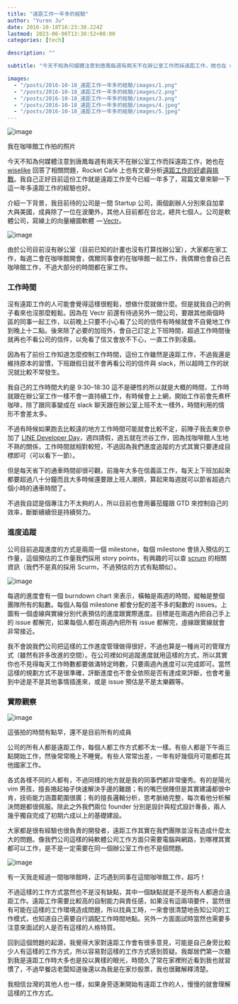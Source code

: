 ```yaml
---
title: "遠距工作一年多的經驗"
author: "Yuren Ju"
date: 2016-10-18T16:23:38.224Z
lastmod: 2023-06-06T13:38:52+08:00
categories: [tech]

description: ""

subtitle: "今天不知為何媒體注意到唐鳳每週有兩天不在辦公室工作而採遠距工作，她也在 wiselike 回答了相關問題，Rocket Café 上也有文章分析遠距工作的好處與挑戰。我自己正好目前這份工作就是遠距工作至今已經一年多了，寫篇文章來聊一下這一年多遠距工作的經驗也好。"

images:
  - "/posts/2016-10-18_遠距工作一年多的經驗/images/1.png"
  - "/posts/2016-10-18_遠距工作一年多的經驗/images/2.png"
  - "/posts/2016-10-18_遠距工作一年多的經驗/images/3.png"
  - "/posts/2016-10-18_遠距工作一年多的經驗/images/4.jpeg"
  - "/posts/2016-10-18_遠距工作一年多的經驗/images/5.jpeg"
---
```


![image](/posts/2016-10-18_遠距工作一年多的經驗/images/1.png#layoutTextWidth)

我在咖啡館工作拍的照片

今天不知為何媒體注意到唐鳳每週有兩天不在辦公室工作而採遠距工作，她也在 [wiselike](https://wiselike.com/audrey-tang) 回答了相關問題，Rocket Café 上也有文章分析[遠距工作的好處與挑戰](https://rocket.cafe/talks/79952)。我自己正好目前這份工作就是遠距工作至今已經一年多了，寫篇文章來聊一下這一年多遠距工作的經驗也好。

介紹一下背景，我目前待的公司是一間 Startup 公司，兩個創辦人分別來自加拿大與美國，成員除了一位在波蘭外，其他人目前都在台北，總共七個人。公司是軟體公司，寫線上的向量繪圖軟體  — [Vectr](http://vectr.com/)。

![image](/posts/2016-10-18_遠距工作一年多的經驗/images/2.png#layoutTextWidth)

由於公司目前沒有辦公室（目前已知的計畫也沒有打算找辦公室），大家都在家工作，每週二會在咖啡館開會，偶爾同事會約在咖啡館一起工作，我偶爾也會自己去咖啡館工作，不過大部分的時間都在家工作。

### 工作時間

沒有遠距工作的人可能會覺得這樣很輕鬆，想做什麼就做什麼。但是就我自己的例子看來也沒那麼輕鬆。因為在 Vectr 前還有待過另外一間公司，要跟其他兩個時區的同事一起工作，以前晚上只要不小心看了公司的信件有時候就會不自覺地工作到晚上十二點。後來除了必要的加班外，會自己訂定上下班時間，超過工作時間後就再也不看公司的信件，以免看了信又會放不下心，一直工作到凌晨。

因為有了前份工作知道怎麼控制工作時間，這份工作雖然是遠距工作，不過我還是維持原本的習慣，下班跟假日就不會再看公司的信件與 slack，所以超時工作的狀況就比較不常發生。

我自己的工作時間大約是 9:30–18:30 這不是硬性的所以就是大概的時間，工作時就跟在辦公室工作一樣不會一直持續工作，有時候會上上網，開始工作前會先煮杯咖啡，除了跟同事變成在 slack 聊天跟在辦公室上班不太一樣外，時間利用的情形不會差太多。

不過有時候如果跑去比較遠的地方工作時間可能就會比較不定，前陣子我去東京參加了 [LINE Developer Day](/posts/2016-10-04_line-developer-day-%E8%A6%8B%E8%81%9E-%E7%81%AB%E7%B4%85%E7%9A%84-bot-api/)，週四請假，週五就在渋谷工作，因為找咖啡館人生地不熟的關係，工作時間就相對較短，不過因為我們進度追蹤的方式其實只要達成目標即可（可以看下一節）。

但是每天省下的通車時間卻很可觀，前幾年大多在信義區工作，每天上下班加起來都要超過八十分鐘而且大多時候還要跟上班人潮擠，算起來每週就可以節省超過六個小時的通車時間了。

不過我自認是個專注力不太夠的人，所以目前也會用蕃茄鐘跟 GTD 來控制自己的效率，斷斷續續但是持續努力。

### 進度追蹤

公司目前追蹤進度的方式是兩周一個 milestone，每個 milestone 會排入預估的工作量，這個預估的工作量我們採用 story points，有興趣的可以查 [scrum](https://zh.wikipedia.org/zh-tw/Scrum) 的相關資訊（我們不是真的採用 Scurm，不過預估的方式有點類似）。

![image](/posts/2016-10-18_遠距工作一年多的經驗/images/3.png#layoutTextWidth)

每週的進度會有一個 burndown chart 來表示，橫軸是兩週的時間，縱軸是整個團隊所有的點數。每個人每個 milestone 都會分配的差不多的點數的 issues。上圖有一個虛線與實線分別代表預估的進度跟實際進度。目標是在兩週內把自己手上的 issue 都解完，如果每個人都在兩週內把所有 issue 都解完，虛線跟實線就會非常接近。

我不會說我們公司把這樣的工作進度管理做得很好，不過也算是一種尚可的管理方式（雖然有許多改進的空間）。在公司裡如何追蹤進度就用這樣的方式，所以其實你也不見得每天工作時數都要做滿特定時數，只要兩週內進度可以完成即可。當然這樣的規劃方式不是很準確，評斷進度也不會全依照是否有達成來評斷，也會考量到中途是不是其他事情插進來，或是 issue 預估是不是太樂觀等。

### 實際觀察

![image](/posts/2016-10-18_遠距工作一年多的經驗/images/4.jpeg#layoutTextWidth)

這張拍的時間有點早，還不是目前所有的成員

公司的所有人都是遠距工作，每個人都工作方式都不太一樣。有些人都是下午兩三點開始工作，然後常常晚上不睡覺。有些人常常出差，一年有好幾個月可能都在其他國家工作。

各式各樣不同的人都有，不過同樣的地方就是我的同事們都非常優秀。有的是陽光 vim 男孩，擅長捲起袖子快速解決手邊的難題；有的嘴巴很賤但是其實建議都很中肯，技術能力涵蓋範圍很廣；有的擅長邏輯分析，思考脈絡完整，每次看他分析解決問題都很佩服。除此之外我們兩位 founder 分別是設計與程式設計專長，兩人幾乎獨自完成了初期六成以上的基礎建設。

大家都是很有經驗也很負責的開發者，遠距工作其實在我們團隊並沒有造成什麼太大的問題。像我們公司這樣的純軟體公司工作方面只需要電腦與網路，到哪裡其實都可以工作，是不是一定需要在同一個辦公室工作也不是個問題。

![image](/posts/2016-10-18_遠距工作一年多的經驗/images/5.jpeg#layoutTextWidth)

有一天我走經過一間咖啡館時，正巧遇到同事在這間咖啡館工作，超巧！

不過這樣的工作方式當然也不是沒有缺點，其中一個缺點就是不是所有人都適合遠距工作。遠距工作需要比較高的自制能力與責任感，如果沒有這兩項要件，當然很有可能在這樣的工作環境造成問題，所以找員工時，一來會很清楚地告知公司的工作模式，也知道自己需要自行調配工作時間地點。另外一方面面試時當然也需要多注意來面試的人是否有這樣的人格特質。

回到這個問題的起源，我覺得大家對遠距工作會有很多意見，可能是自己身旁比較少人有這樣的工作方式，所以容易對這樣的工作方式感到質疑。我鄰居們第一次聽到我是遠距工作時大多也是投以異樣的眼光，時間久了常在家裡附近看到我也就習慣了，不過早餐店老闆知道後還以為我是在家炒股票，我也很難解釋清楚。

我相信台灣的其他人也一樣，如果身旁逐漸開始有遠距工作的人，慢慢的就會理解這樣的工作方式。
